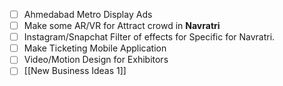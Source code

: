 - [ ] Ahmedabad Metro Display Ads
- [ ] Make some AR/VR for Attract crowd in **Navratri**
- [ ] Instagram/Snapchat Filter of effects for Specific for Navratri.
- [ ] Make Ticketing Mobile Application
- [ ] Video/Motion Design for Exhibitors
- [ ] [[New Business Ideas 1]]